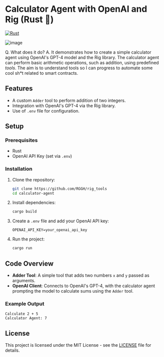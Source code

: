 # Calculator Agent with OpenAI and Rig (Rust 🦀)
[![Rust](https://github.com/RGGH/rig_tools/actions/workflows/rust.yml/badge.svg)](https://github.com/RGGH/rig_tools/actions/workflows/rust.yml)

![image](https://github.com/user-attachments/assets/b9166a6b-117e-4c71-95aa-083ce81df5ff)

Q. What does it do?
A. It demonstrates how to create a simple calculator agent using OpenAI's GPT-4 model and the Rig library. The calculator agent can perform basic arithmetic operations, such as addition, using predefined *tools*. 
The aim is to understand tools so I can progress to automate some cool sh*t related to smart contracts.

## Features
- A custom `Adder` tool to perform addition of two integers.
- Integration with OpenAI's GPT-4 via the Rig library.
- Use of `.env` file for configuration.

## Setup

### Prerequisites
- Rust
- OpenAI API Key (set via `.env`)

### Installation
1. Clone the repository:
   ```bash
   git clone https://github.com/RGGH/rig_tools
   cd calculator-agent
   ```

2. Install dependencies:
   ```bash
   cargo build
   ```

3. Create a `.env` file and add your OpenAI API key:
   ```env
   OPENAI_API_KEY=your_openai_api_key
   ```

4. Run the project:
   ```bash
   cargo run
   ```

## Code Overview

- **Adder Tool**: A simple tool that adds two numbers `x` and `y` passed as arguments.
- **OpenAI Client**: Connects to OpenAI's GPT-4, with the calculator agent prompting the model to calculate sums using the `Adder` tool.

### Example Output
```text
Calculate 2 + 5
Calculator Agent: 7
```

## License
This project is licensed under the MIT License - see the [LICENSE](LICENSE) file for details.
